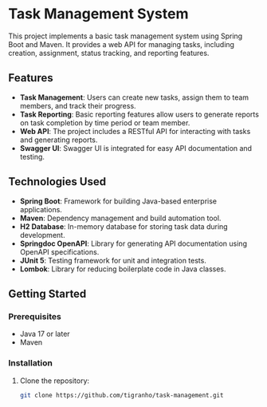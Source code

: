 # Task Management System

This project implements a basic task management system using Spring Boot and Maven. It provides a web API for managing
tasks, including creation, assignment, status tracking, and reporting features.

## Features

- **Task Management**: Users can create new tasks, assign them to team members, and track their progress.
- **Task Reporting**: Basic reporting features allow users to generate reports on task completion by time period or team member.
- **Web API**: The project includes a RESTful API for interacting with tasks and generating reports.
- **Swagger UI**: Swagger UI is integrated for easy API documentation and testing.

## Technologies Used

- **Spring Boot**: Framework for building Java-based enterprise applications.
- **Maven**: Dependency management and build automation tool.
- **H2 Database**: In-memory database for storing task data during development.
- **Springdoc OpenAPI**: Library for generating API documentation using OpenAPI specifications.
- **JUnit 5**: Testing framework for unit and integration tests.
- **Lombok**: Library for reducing boilerplate code in Java classes.

## Getting Started

### Prerequisites

- Java 17 or later
- Maven

### Installation

1. Clone the repository:

   ```bash
   git clone https://github.com/tigranho/task-management.git
